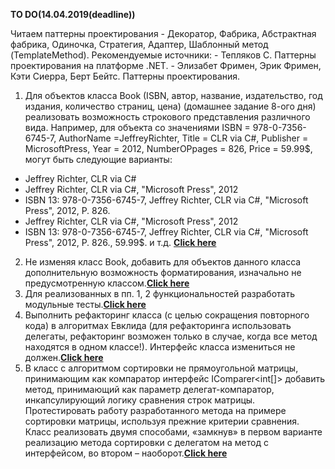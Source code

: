 <b>TO DO(14.04.2019(deadline))</b>

Читаем паттерны проектирования - Декоратор, Фабрика, Абстрактная фабрика, Одиночка, Стратегия, Адаптер, Шаблонный метод (TemplateMethod).
Рекомендуемые источники: 
    - 	Тепляков С. Паттерны проектирования на платформе .NET.
    - 	Элизабет Фримен, Эрик Фримен, Кэти Сиерра, Берт Бейтс. Паттерны проектирования.

1. Для объектов класса Book (ISBN, автор, название, издательство, год издания, количество страниц, цена) (домашнее задание 8-ого дня)
  реализовать возможность строкового представления различного вида. Например, для объекта со значениями ISBN = 978-0-7356-6745-7, AuthorName  =JeffreyRichter, Title = CLR via C#, Publisher = MicrosoftPress, Year = 2012, NumberOPpages = 826, Price = 59.99$, могут быть следующие варианты:
  -	Jeffrey Richter, CLR via C#
  -	Jeffrey Richter, CLR via C#, "Microsoft Press", 2012
  -	ISBN 13: 978-0-7356-6745-7, Jeffrey Richter, CLR via C#, "Microsoft Press", 2012, P. 826.
  -	Jeffrey Richter, CLR via C#, "Microsoft Press", 2012
  -	ISBN 13: 978-0-7356-6745-7, Jeffrey Richter, CLR via C#, "Microsoft Press", 2012, P. 826., 59.99$.
и т.д. **[Click here](https://github.com/RyokoAzuno/EPAM.BSUIR.Training/tree/master/NET.S.2019.Kazimirau.05/BooksApp)**
2. Не изменяя класс Book, добавить для объектов данного класса дополнительную возможность форматирования, изначально не предусмотренную классом.**[Click here](https://github.com/RyokoAzuno/EPAM.BSUIR.Training/tree/master/NET.S.2019.Kazimirau.05/BooksApp)** 
3. Для реализованных в пп. 1, 2 функциональностей разработать модульные тесты.**[Click here](https://github.com/RyokoAzuno/EPAM.BSUIR.Training/tree/master/NET.S.2019.Kazimirau.05/BooksApp/Tests)**
4. Выполнить рефакторинг класса (с целью сокращения повторного кода) в алгоритмах Евклида (для рефакторинга использовать делегаты, рефакторинг возможен только в случае, когда все метод находятся в одном классе!). Интерфейс класса измениться не должен.**[Click here](https://github.com/RyokoAzuno/EPAM.BSUIR.Training/tree/master/NET.S.2019.Kazimirau.03/GCD)**
5. В класс с алгоритмом сортировки не прямоугольной матрицы, принимающим как компаратор интерфейс IComparer<int[]> добавить метод, принимающий как параметр делегат-компаратор, инкапсулирующий логику сравнения строк матрицы. Протестировать работу разработанного метода на примере сортировки матрицы, используя прежние критерии сравнения. Класс реализовать двумя способами, «замкнув» в первом варианте реализацию метода сортировки с делегатом на метод с интерфейсом, во втором – наоборот.**[Click here](https://github.com/RyokoAzuno/EPAM.BSUIR.Training/tree/master/NET.S.2019.Kazimirau.04/JaggedArraySorter)**

